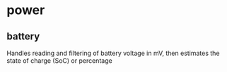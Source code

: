 # power

## battery
Handles reading and filtering of battery voltage in mV, then estimates the state of charge (SoC) or percentage
